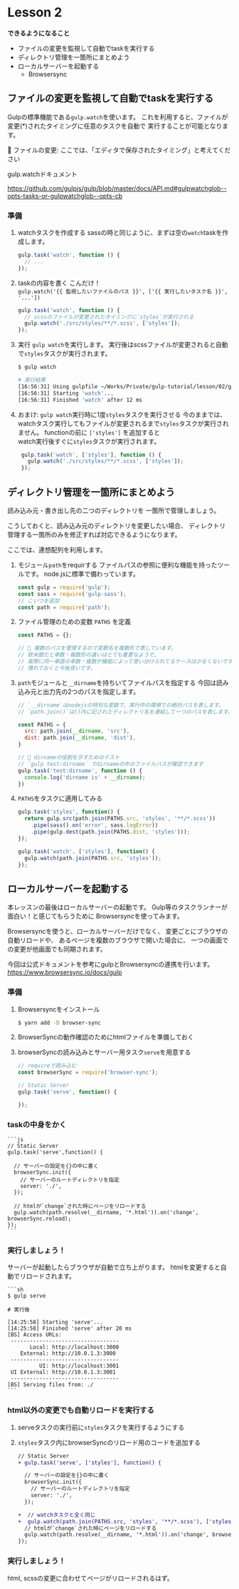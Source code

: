 # Lesson 2

**できるようになること**

- ファイルの変更を監視して自動でtaskを実行する
- ディレクトリ管理を一箇所にまとめよう
- ローカルサーバーを起動する
   - Browsersync

## ファイルの変更を監視して自動でtaskを実行する

Gulpの標準機能である`gulp.watch`を使います。
これを利用すると、ファイルが変更(*)されたタイミングに任意のタスクを自動で
実行することが可能となります。

📝 ファイルの変更: ここでは、「エディタで保存されたタイミング」と考えてください

gulp.watchドキュメント  

https://github.com/gulpjs/gulp/blob/master/docs/API.md#gulpwatchglob--opts-tasks-or-gulpwatchglob--opts-cb

### 準備

1. watchタスクを作成する
   sassの時と同じように、まずは空の`watch`taskを作成します。

    ```js
    gulp.task('watch', function () {
      // ...
    });
    ```

1. taskの内容を書く
   こんだけ！  
   `gulp.watch('{{ 監視したいファイルのパス }}', ['{{ 実行したいタスク名 }}', '...'])`

    ```js
    gulp.task('watch', function () {
      // scssのファイルが変更されたタイミングに`styles`が実行される
      gulp.watch('./src/styles/**/*.scss', ['styles']);
    });
    ```

1. 実行
   `gulp watch`を実行します。
   実行後はscssファイルが変更されると自動で`styles`タスクが実行されます。

    ```sh
    $ gulp watch

    # 実行結果
    [16:56:31] Using gulpfile ~/Works/Private/gulp-tutorial/lesson/02/gulpfile.js
    [16:56:31] Starting 'watch'...
    [16:56:31] Finished 'watch' after 12 ms
    ```

1. おまけ: `gulp watch`実行時に1度`styles`タスクを実行させる
   今のままでは、watchタスク実行してもファイルが変更されるまで`styles`タスクが実行されません。
   functionの前に `['styles']` を追加すると  
   watch実行後すぐに`styles`タスクが実行されます。

   ```js
    gulp.task('watch', ['styles'], function () {
      gulp.watch('./src/styles/**/*.scss', ['styles']);
    });
   ```

## ディレクトリ管理を一箇所にまとめよう

読み込み元・書き出し先の二つのディレクトリを
一箇所で管理しましょう。

こうしておくと、読み込み元のディレクトリを変更したい場合、
ディレクトリ管理する一箇所のみを修正すれば対応できるようになります。

ここでは、連想配列を利用します。

1. モジュール`path`をrequirする
   ファイルパスの参照に便利な機能を持ったツールです。
   node.jsに標準で備わっています。

    ```js
    const gulp = require('gulp');
    const sass = require('gulp-sass');
    // こいつを追加
    const path = require('path');
    ```

1. ファイル管理のための変数 `PATHS` を定義

    ```js
    const PATHS = {};

    // 📝 複数のパスを管理するので変数名を複数形で表しています。
    // 欧米圏だと単数・複数形の違いはとても重要なようで,
    // 実際に同一単語の単数・複数が機能によって使い分けられてるケースは少なくないです。
    // 慣れておくと今後良いです。
    ```

1. `path`モジュールと`__dirname`を持ちいてファイルパスを指定する
   今回は読み込み元と出力先の2つのパスを指定します。

    ```js
    // `__dirname`はnodejsの特別な変数で、実行中の環境での絶対パスを表します。
    // `path.join()`は()内に記されたディレクトリ名を連結して一つのパスを表します。

    const PATHS = {
      src: path.join(__dirname, 'src'),
      dist: path.join(__dirname, 'dist'),
    }

    // 📝 dirnameの役割を示すためのテスト
    // `gulp test:dirname` でdirnameの中のファイルパスが確認できます
    gulp.task('test:dirname', function () {
      console.log('dirname is' + __dirname);
    })
    ```

1. `PATHS`をタスクに適用してみる

    ```js
    gulp.task('styles', function() {
      return gulp.src(path.join(PATHS.src, 'styles', '**/*.scss'))
        .pipe(sass().on('error', sass.logError))
        .pipe(gulp.dest(path.join(PATHS.dist, 'styles')));
    });

    gulp.task('watch', ['styles'], function() {
      gulp.watch(path.join(PATHS.src, 'styles'));
    });

    ```

## ローカルサーバーを起動する

本レッスンの最後はローカルサーバーの起動です。
Gulp等のタスクランナーが面白い！と感じてもらうために
Browsersyncを使ってみます。

Browsersyncを使うと、ローカルサーバーだけでなく、
変更ごとにブラウザの自動リロードや、
あるページを複数のブラウザで開いた場合に、
一つの画面での変更が他画面でも同期されます。

今回は公式ドキュメントを参考にgulpとBrowsersyncの連携を行います。
https://www.browsersync.io/docs/gulp

### 準備

1. Browsersyncをインストール

    ```sh
    $ yarn add -D browser-sync
    ```

1. BrowserSyncの動作確認のためにhtmlファイルを準備しておく

1. browserSyncの読み込みとサーバー用タスク`serve`を用意する

    ```js
    // requireで読み込む
    const browserSync = require('browser-sync');

    // Static Server
    gulp.task('serve', function() {

    });
    ```

### taskの中身をかく

    ```js
    // Static Server
    gulp.task('serve',function() {

      // サーバーの設定を{}の中に書く
      browserSync.init({
        // サーバーのルートディレクトリを指定
        server: './',
      });

      // htmlが`change`された時にページをリロードする
      gulp.watch(path.resolve(__dirname, '*.html')).on('change', browserSync.reload);
    });
    ```

### 実行しましょう！  

サーバーが起動したらブラウザが自動で立ち上がります。
htmlを変更すると自動でリロードされます。

    ```sh
    $ gulp serve

    # 実行後

    [14:25:58] Starting 'serve'...
    [14:25:58] Finished 'serve' after 20 ms
    [BS] Access URLs:
     ----------------------------------
           Local: http://localhost:3000
        External: http://10.0.1.3:3000
     ----------------------------------
              UI: http://localhost:3001
     UI External: http://10.0.1.3:3001
     ----------------------------------
    [BS] Serving files from: ./
    ```

### html以外の変更でも自動リロードを実行する

1. serveタスクの実行前に`styles`タスクを実行するようにする
1. `styles`タスク内にbrowserSyncのリロード用のコードを追加する

    ```diff
    // Static Server
    + gulp.task('serve', ['styles'], function() {

      // サーバーの設定を{}の中に書く
      browserSync.init({
        // サーバーのルートディレクトリを指定
        server: './',
      });

    +  // watchタスクと全く同じ
    +  gulp.watch(path.join(PATHS.src, 'styles', '**/*.scss'), ['styles']);
      // htmlが`change`された時にページをリロードする
      gulp.watch(path.resolve(__dirname, '*.html')).on('change', browserSync.reload);
    });
    ```

### 実行しましょう！

html, scssの変更に合わせてページがリロードされるはず。
